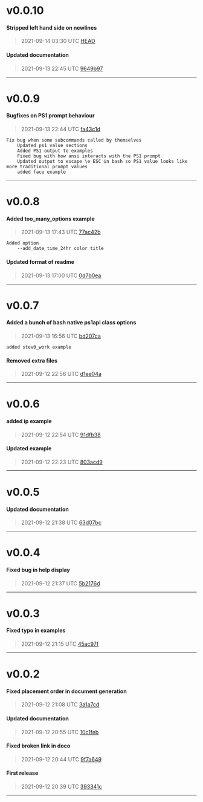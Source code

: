 # v0.0.10
#### Stripped left hand side on newlines
> 2021-09-14 03:30 UTC [HEAD](https://github.com/shollingsworth/ps1/commit/HEAD)

#### Updated documentation
> 2021-09-13 22:45 UTC [9649b97](https://github.com/shollingsworth/ps1/commit/9649b970075068e1c3c51f0c281b6b7f26ba1c59)

---
# v0.0.9
#### Bugfixes on PS1 prompt behaviour
> 2021-09-13 22:44 UTC [fa43c1d](https://github.com/shollingsworth/ps1/commit/fa43c1d11db70f486fb775a58d300837ea123691)

```
Fix bug when some subcommands called by themselves
    Updated ps1 value sections
    Added PS1 output to examples
    Fixed bug with how ansi interacts with the PS1 prompt
    Updated output to escape \e ESC in bash so PS1 value looks like more traditional prompt values
    added face example
```
---
# v0.0.8
#### Added too_many_options example
> 2021-09-13 17:43 UTC [77ac42b](https://github.com/shollingsworth/ps1/commit/77ac42b35c9e82b8047534b0b404b614e32f5a43)

```
Added option
    --add_date_time_24hr color title
```
#### Updated format of readme
> 2021-09-13 17:00 UTC [0d7b0ea](https://github.com/shollingsworth/ps1/commit/0d7b0eaa2d27a9253cffcf5df991f6899dcfe8dd)

---
# v0.0.7
#### Added a bunch of bash native ps1api class options
> 2021-09-13 16:56 UTC [bd207ca](https://github.com/shollingsworth/ps1/commit/bd207caadddbd33eff5b9e1ae3892170bc7c887b)

```
added stev0_work example
```
#### Removed extra files
> 2021-09-12 22:56 UTC [d1ee04a](https://github.com/shollingsworth/ps1/commit/d1ee04a4ea2c098262df3a53a125b5c9f55d861e)

---
# v0.0.6
#### added ip example
> 2021-09-12 22:54 UTC [91dfb38](https://github.com/shollingsworth/ps1/commit/91dfb38225352336ce427e86d3286c205c4b343e)

#### Updated example
> 2021-09-12 22:23 UTC [803acd9](https://github.com/shollingsworth/ps1/commit/803acd9521d26e60a6e181632a6362830b8416e3)

---
# v0.0.5
#### Updated documentation
> 2021-09-12 21:38 UTC [63d07bc](https://github.com/shollingsworth/ps1/commit/63d07bc1de48846b4093904583fba11f6c778a79)

---
# v0.0.4
#### Fixed bug in help display
> 2021-09-12 21:37 UTC [5b2176d](https://github.com/shollingsworth/ps1/commit/5b2176d1b1f5518a178a9bbfd876afe1fa35a01e)

---
# v0.0.3
#### Fixed typo in examples
> 2021-09-12 21:15 UTC [45ac97f](https://github.com/shollingsworth/ps1/commit/45ac97f54a191f987842bb8af7bd6ae2c8a7ba36)

---
# v0.0.2
#### Fixed placement order in document generation
> 2021-09-12 21:08 UTC [3a1a7cd](https://github.com/shollingsworth/ps1/commit/3a1a7cd040d75ebeef97ba4baf5dce1a24462810)

#### Updated documentation
> 2021-09-12 20:55 UTC [10c1feb](https://github.com/shollingsworth/ps1/commit/10c1febe003bc0bf44989aa7c867e645da556f0b)

#### Fixed broken link in doco
> 2021-09-12 20:44 UTC [9f7a649](https://github.com/shollingsworth/ps1/commit/9f7a649b8a7c29e5958886bed804b57414217446)

#### First release
> 2021-09-12 20:39 UTC [393341c](https://github.com/shollingsworth/ps1/commit/393341c8d93b4ec523e5b4f77e921b29142e206d)

---
